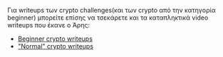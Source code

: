 Για writeups των crypto challenges(και των crypto από την κατηγορία beginner) μπορείτε επίσης να τσεκάρετε και τα καταπληκτικά video writeups που έκανε ο Άρης:
- [Beginner crypto writeups](https://www.youtube.com/watch?v=FPVY_XfnXE0)
- ["Normal" crypto writeups](https://www.youtube.com/watch?v=NuOUOg2OKxk)
